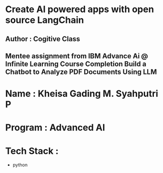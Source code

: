 # Create AI powered apps with open source LangChain
## Author : Cogitive Class
## Mentee assignment from IBM Advance Ai @ Infinite Learning Course Completion Build a Chatbot to Analyze PDF Documents Using LLM

# Name    : Kheisa Gading M. Syahputri P
# Program : Advanced AI

# Tech Stack :
* python
